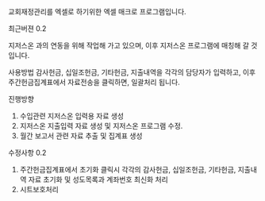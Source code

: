 교회재정관리를 엑셀로 하기위한 엑셀 매크로 프로그램입니다.

최근버젼 0.2

지저스온 과의 연동을 위해 작업해 가고 있으며, 이후 지저스온 프로그램에 매칭해 갈 것입니다.

사용방법
감사헌금, 십일조헌금, 기타헌금, 지출내역을 각각의 담당자가 입력하고, 이후 주간헌금집계표에서 자료전송을 클릭하면, 일괄처리 됩니다.

진행방향
1. 수입관련 지저스온 입력용 자료 생성
2. 지저스온 지출입력 자료 생성 및 지저스온 프로그램 수정.
3. 월간 보고서 관련 자료 추출 및 집계표 생성

수정사항
0.2
1. 주간헌금집계표에서 초기화 클릭시 각각의 감사헌금, 십일조헌금, 기타헌금, 지출내역 자료 초기화 및 성도목록과 계좌번호 최신화 처리
2. 시트보호처리



